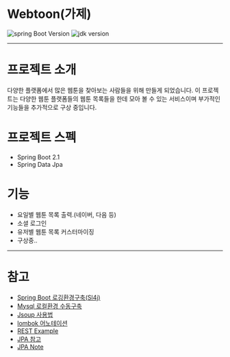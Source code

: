 # Webtoon(가제)
![spring Boot Version](https://img.shields.io/badge/SpringBoot-2.1.0%20RELEASE-green.svg)
![jdk version](https://img.shields.io/badge/jdk-8-red.svg)

---
# 프로젝트 소개
다양한 플랫폼에서 많은 웹툰을 찾아보는 사람들을 위해 만들게 되었습니다. 이 프로젝트는 다양한 웹툰 플랫폼들의 웹툰 목록들을 한데 모아 볼 수 있는 서비스이며 부가적인 기능들을 추가적으로 구상 중입니다.

# 프로젝트 스펙
- Spring Boot 2.1
- Spring Data Jpa

# 기능
- 요일별 웹툰 목록 출력.(네이버, 다음 등)
- 소셜 로그인
- 유저별 웹툰 목록 커스터마이징
- 구상중..
---

# 참고
- [Spring Boot 로깅환경구축(Sl4j)](https://blog.perfectacle.com/2018/07/22/spring-boot-2-log/)
- [Mysql 로컬환경 수동구축](https://moon9342.github.io/mysql-5.7-archive-setting)
- [Jsoup 사용법](http://jobc.tistory.com/78)
- [lombok 어노테이션](http://partnerjun.tistory.com/54)
- [REST Example](https://github.com/Cepr0/restdemo/tree/master/src/main/java/restsdemo/example18)
- [JPA 참고](http://blog.woniper.net/256)
- [JPA Note](/JPA.md)
